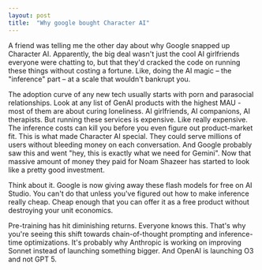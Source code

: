 ```yaml
---
layout: post
title:  "Why google bought Character AI"
---
```


A friend was telling me the other day about why Google snapped up Character AI. Apparently, the big deal wasn't just the cool AI girlfriends everyone were chatting to, but that they'd cracked the code on running these things without costing a fortune. Like, doing the AI magic – the "inference" part – at a scale that wouldn't bankrupt you.

The adoption curve of any new tech usually starts with porn and parasocial relationships. Look at any list of GenAI products with the highest MAU - most of them are about curing loneliness. AI girlfriends, AI companions, AI therapists. But running these services is expensive. Like really expensive. The inference costs can kill you before you even figure out product-market fit.
This is what made Character AI special. They could serve millions of users without bleeding money on each conversation. And Google probably saw this and went "hey, this is exactly what we need for Gemini". Now that massive amount of money they paid for Noam Shazeer has started to look like a pretty good investment.

Think about it. Google is now giving away these flash models for free on AI Studio. You can't do that unless you've figured out how to make inference really cheap. Cheap enough that you can offer it as a free product without destroying your unit economics.

Pre-training has hit diminishing returns. Everyone knows this. That's why you're seeing this shift towards chain-of-thought prompting and inference-time optimizations. It's probably why Anthropic is working on improving Sonnet instead of launching something bigger. And OpenAI is launching O3 and not GPT 5.

